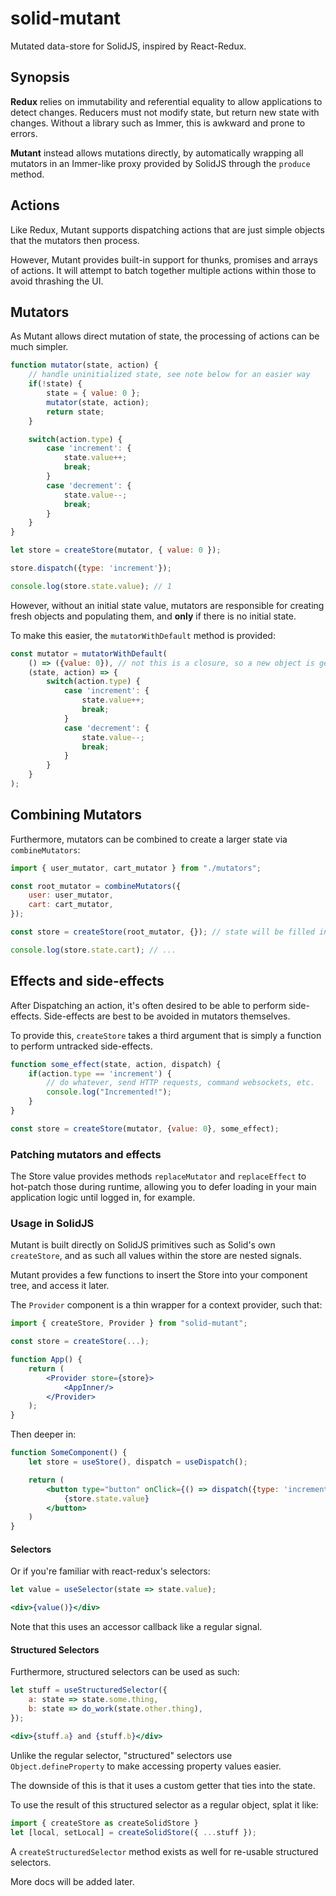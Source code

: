 solid-mutant
============

Mutated data-store for SolidJS, inspired by React-Redux.

## Synopsis

**Redux** relies on immutability and referential equality to allow applications to detect changes. Reducers must not modify state, but return new state with changes. Without a library such as Immer, this is awkward and prone to errors.

**Mutant** instead allows mutations directly, by automatically wrapping all mutators in an Immer-like proxy provided by SolidJS through the `produce` method.

## Actions

Like Redux, Mutant supports dispatching actions that are just simple objects that the mutators then process.

However, Mutant provides built-in support for thunks, promises and arrays of actions. It will attempt to batch together multiple actions within those to avoid thrashing the UI.

## Mutators

As Mutant allows direct mutation of state, the processing of actions can be much simpler.

```js
function mutator(state, action) {
    // handle uninitialized state, see note below for an easier way
    if(!state) {
        state = { value: 0 };
        mutator(state, action);
        return state;
    }

    switch(action.type) {
        case 'increment': {
            state.value++;
            break;
        }
        case 'decrement': {
            state.value--;
            break;
        }
    }
}

let store = createStore(mutator, { value: 0 });

store.dispatch({type: 'increment'});

console.log(store.state.value); // 1
```

However, without an initial state value, mutators are responsible for creating fresh objects and populating them, and **only** if there is no initial state.

To make this easier, the `mutatorWithDefault` method is provided:

```js
const mutator = mutatorWithDefault(
    () => ({value: 0}), // not this is a closure, so a new object is generated
    (state, action) => {
        switch(action.type) {
            case 'increment': {
                state.value++;
                break;
            }
            case 'decrement': {
                state.value--;
                break;
            }
        }
    }
);
```

## Combining Mutators

Furthermore, mutators can be combined to create a larger state via `combineMutators`:
```js
import { user_mutator, cart_mutator } from "./mutators";

const root_mutator = combineMutators({
    user: user_mutator,
    cart: cart_mutator,
});

const store = createStore(root_mutator, {}); // state will be filled in with defaults

console.log(store.state.cart); // ...
```

## Effects and side-effects

After Dispatching an action, it's often desired to be able to perform side-effects. Side-effects are best to be avoided in mutators themselves.

To provide this, `createStore` takes a third argument that is simply a function to perform untracked side-effects.

```js
function some_effect(state, action, dispatch) {
    if(action.type == 'increment') {
        // do whatever, send HTTP requests, command websockets, etc.
        console.log("Incremented!");
    }
}

const store = createStore(mutator, {value: 0}, some_effect);
```

### Patching mutators and effects

The Store value provides methods `replaceMutator` and `replaceEffect` to hot-patch those during runtime, allowing you to defer loading in your main application logic until logged in, for example.

### Usage in SolidJS

Mutant is built directly on SolidJS primitives such as Solid's own `createStore`, and as such all values within the store are nested signals.

Mutant provides a few functions to insert the Store into your component tree, and access it later.

The `Provider` component is a thin wrapper for a context provider, such that:

```jsx
import { createStore, Provider } from "solid-mutant";

const store = createStore(...);

function App() {
    return (
        <Provider store={store}>
            <AppInner/>
        </Provider>
    );
}
```

Then deeper in:
```jsx
function SomeComponent() {
    let store = useStore(), dispatch = useDispatch();

    return (
        <button type="button" onClick={() => dispatch({type: 'increment'})}>
            {store.state.value}
        </button>
    )
}
```

#### Selectors

Or if you're familiar with react-redux's selectors:
```jsx
let value = useSelector(state => state.value);

<div>{value()}</div>
```
Note that this uses an accessor callback like a regular signal.

#### Structured Selectors

Furthermore, structured selectors can be used as such:
```jsx
let stuff = useStructuredSelector({
    a: state => state.some.thing,
    b: state => do_work(state.other.thing),
});

<div>{stuff.a} and {stuff.b}</div>
```

Unlike the regular selector, "structured" selectors use `Object.defineProperty` to make accessing property values easier.

The downside of this is that it uses a custom getter that ties into the state.

To use the result of this structured selector as a regular object, splat it like:
```js
import { createStore as createSolidStore }
let [local, setLocal] = createSolidStore({ ...stuff });
```

A `createStructuredSelector` method exists as well for re-usable structured selectors.

More docs will be added later.